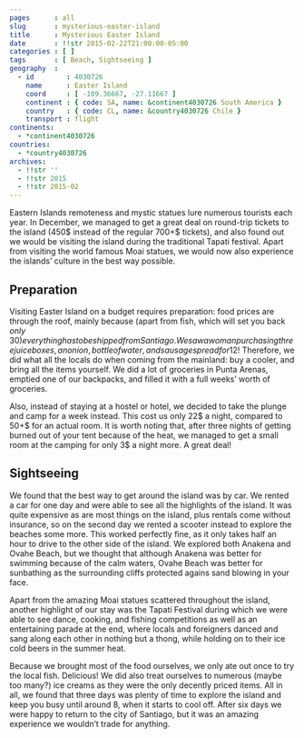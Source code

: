 ```yaml
---
pages      : all
slug       : mysterious-easter-island
title      : Mysterious Easter Island
date       : !!str 2015-02-22T21:00:00-05:00
categories : [ ]
tags       : [ Beach, Sightseeing ]
geography  :
  - id        : 4030726
    name      : Easter Island
    coord     : [ -109.36667, -27.11667 ]
    continent : { code: SA, name: &continent4030726 South America }
    country   : { code: CL, name: &country4030726 Chile }
    transport : flight
continents:
  - *continent4030726
countries:
  - *country4030726
archives:
  - !!str ''
  - !!str 2015
  - !!str 2015-02
---
```


Eastern Islands remoteness and mystic statues lure numerous tourists each year. In December, we managed to get a great deal on round-trip tickets to the island (450$ instead of the regular 700+$ tickets), and also found out we would be visiting the island during the traditional Tapati festival. Apart from visiting the world famous Moai statues, we would now also experience the islands’ culture in the best way possible.

## Preparation
Visiting Easter Island on a budget requires preparation: food prices are through the roof, mainly because (apart from fish, which will set you back *only* 30$) everything has to be shipped from Santiago. We saw a woman purchasing three juiceboxes, an onion, bottle of water, and sausagespread for 12$! Therefore, we did what all the locals do when coming from the mainland: buy a cooler, and bring all the items yourself. We did a lot of groceries in Punta Arenas, emptied one of our backpacks, and filled it with a full weeks’ worth of groceries.

Also, instead of staying at a hostel or hotel, we decided to take the plunge and camp for a week instead. This cost us only 22$ a night, compared to 50+$ for an actual room. It is worth noting that, after three nights of getting burned out of your tent because of the heat, we managed to get a small room at the camping for only 3$ a night more. A great deal!

## Sightseeing
We found that the best way to get around the island was by car. We rented a car for one day and were able to see all the highlights of the island. It was quite expensive as are most things on the island, plus rentals come without insurance, so on the second day we rented a scooter instead to explore the beaches some more. This worked perfectly fine, as it only takes half an hour to drive to the other side of the island. We explored both Anakena and Ovahe Beach, but we thought that although Anakena was better for swimming because of the calm waters, Ovahe Beach was better for sunbathing as the surrounding cliffs protected agains sand blowing in your face.

Apart from the amazing Moai statues scattered throughout the island, another highlight of our stay was the Tapati Festival during which we were able to see dance, cooking, and fishing competitions as well as an entertaining parade at the end, where locals and foreigners danced and sang along each other in nothing but a thong, while holding on to their ice cold beers in the summer heat.

Because we brought most of the food ourselves, we only ate out once to try the local fish. Delicious! We did also treat ourselves to numerous (maybe too many?) ice creams as they were the only decently priced items. All in all, we found that three days was plenty of time to explore the island and keep you busy until around 8, when it starts to cool off. After six days we were happy to return to the city of Santiago, but it was an amazing experience we wouldn’t trade for anything.
